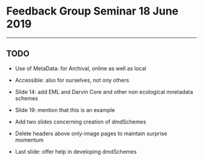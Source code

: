# Feedback Group Seminar 18 June 2019

-------

## TODO
* Use of MetaData: for Archival, online as well as local
* Accessible: also for ourselves, not ony others
* Slide 14: add EML and Darvin Core and other non ecological mnetadata schemes
* Slide 19: mention that this is an example
* Add two slides concerning creation of dmdSchemes
* Delete headers above only-image pages to maintain surprise momentum

* Last slide: offer help in developing dmdSchemes